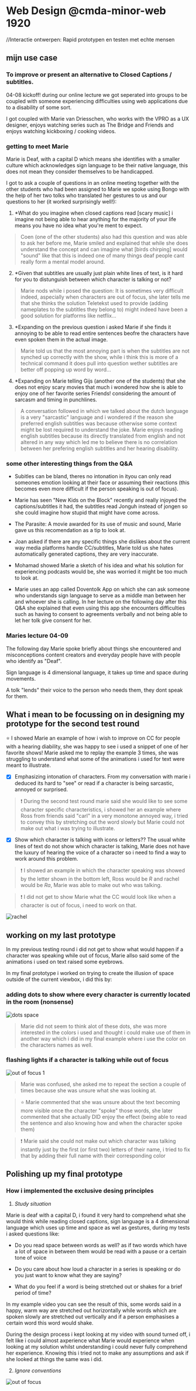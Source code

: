 # Web Design @cmda-minor-web 1920
//Interactie ontwerpen: Rapid prototypen en testen met echte mensen

## mijn use case

### To improve or present an alternative to Closed Captions / subtitles.

04-08 kickoff! during our online lecture we got seperated into groups to be coupled with someone experiencing difficulties using web applications due to a disability of some sort.

I got coupled with Marie van Driesschen, who works with the VPRO as a UX designer, enjoys watching series such as The Bridge and Friends and enjoys watching kickboxing / cooking videos.

### getting to meet Marie

Marie is Deaf, with a capital D which means she identifies with a smaller culture which acknowledges sign language to be their native language, this does not mean they consider themselves to be handicapped.

I got to ask a couple of questions in an online meeting together with the other students who had been assigned to Marie we spoke using Bongo with the help of her two tolks who translated her gestures to us and our questions to her (it worked surprisingly well!):

1. *What do you imagine when closed captions read [scary music] i imagine not being able to hear anything for the majority of your life means you have no idea what you're ment to expect.

> Coen (one of the other students) also had this question and was able to ask her before me, Marie smiled and explained that while she does understand the concept and can imagine what [birds chirping] would "sound" like that this is indeed one of many things deaf people cant really form a mental model around.

2. *Given that subtitles are usually just plain white lines of text, is it hard for you to distunguish between which character is talking or not?

> Marie nods while i posed the question: It is sometimes very difficult indeed, aspecially when characters are out of focus, she later tells me that she thinks the solution Teletekst used to provide (adding nameplates to the subtitles they belong to) might indeed have been a good solution for platforms like netflix...

3. *Expanding on the previous question i asked Marie if she finds it annoying to be able to read entire sentences beofre the characters have even spoken them in the actual image.

> Marie told us that the most annoying part is when the subtitles are not synched up correctly with the show, while i think this is more of a technical command it does pull into question wether subtitles are better off popping up word by word...

4. *Expanding on Marie telling Gijs (another one of the students) that she does not enjoy scary movies that much i wondered how she is able to enjoy one of her favorite series Friends! considering the amount of sarcasm and timing in punchlines.

> A conversation followed in which we talked about the dutch language is a very "sarcastic" language and i wondered if the reason she preferred english subtitles was because otherwise some context might be lost required to understand the joke. Marie enjoys reading english subtitles because its directly translated from english and not altered in any way which led me to believe there is no correlation between her prefering english subtitles and her hearing disability.

### some other interesting things from the Q&A

- Subitles can be bland, theres no intonation in ityou can only read someones emotion looking at their face or assuming their reactions (this becomes even more difficult if the person speaking is out of focus).

- Marie has seen "New Kids on the Block" recently and really injoyed the captions/subtitles it had, the subtitles read Jonguh instead of jongen so she could imagine how stupid that might have come across.

- The Parasite: A movie awarded for its use of music and sound, Marie gave us this recomendation as a tip to look at.

- Joan asked if there are any specific things she dislikes about the current way media platforms handle CC/subtitles, Marie told us she hates automatically generated captions, they are very inaccurate.

- Mohamad showed Marie a sketch of his idea and what his solution for experiencing podcasts would be, she was worried it might be too much to look at.

- Marie uses an app called Doventolk App on which she can ask someone who understands sign language to serve as a middle man between her and whoever she is calling. In her lecture on the following day after this Q&A she explained that even using this app she encounters difficulties such as having to consent to agreements verbally and not being able to let her tolk give consent for her.

### Maries lecture 04-09

The following day Marie spoke briefly about things she encountered and misconceptions content creators and everyday people have with people who identify as "Deaf".

Sign language is 4 dimensional language, it takes up time and space during movements.

A tolk "lends" their voice to the person who needs them, they dont speak for them.

## What i mean to be focussing on in designing my prototype for the second test round

:star: I showed Marie an example of how i wish to improve on CC for people with a hearing diability, she was happy to see i used a snippet of one of her favorite shows! Marie asked me to replay the example 3 times, she was struggling to understand what some of the animations i used for text were meant to illustrate.

- [x] Emphasizing intonation of characters.
From my conversation with marie i deduced its hard to "see" or read if a character is being sarcastic, annoyed or surprised.

> :exclamation: During the second test round marie said she would like to see some character specific characteristics, i showed her an example where Ross from friends said "carl" in a very monotone annoyed way, i tried to convey this by stretching out the word slowly but Marie could not make out what i was trying to illustrate.

- [x] Show which character is talking with icons or letters??
The usual white lines of text do not show which character is talking, Marie does not have the luxury of hearing the voice of a character so i need to find a way to work around this problem.

> :exclamation: I showed an example in which the character speaking was showed by the letter shown in the bottom left, Ross would be *R* and rachel would be *Ra*, Marie was able to make out who was talking.

> :exclamation: I did not get to show Marie what the CC would look like when a character is out of focus, i need to work on that.

![rachel](https://user-images.githubusercontent.com/36195440/79447189-c81d0100-7fdf-11ea-8338-a7269f720f78.png)

## working on my last prototype

In my previous testing round i did not get to show what would happen if a character was speaking while out of focus, Marie allso said some of the animations i used on text raised some eyebrows.

In my final prototype i worked on trying to create the illusion of space outside of the current viewbox, i did this by:

### adding dots to show where every character is currently located in the room (nonsense)

![dots space](https://user-images.githubusercontent.com/36195440/81168400-37f72980-8f97-11ea-833d-f67c21f78681.png)

> Marie did not seem to think alot of these dots, she was more interested in the colors i used and thought i could make use of them in another way which i did in my final example where i use the color on the characters names as well.

### flashing lights if a character is talking while out of focus

![out of focus 1](https://user-images.githubusercontent.com/36195440/81169183-b1dbe280-8f98-11ea-8fdb-0d916834aaa4.png)

> Marie was confused, she asked me to repeat the section a couple of times because she was unsure what she was looking at.

> :star: Marie commented that she was unsure about the text becoming more visible once the character "spoke" those words, she later commented that she actually DID enjoy the effect (being able to read the sentence and also knowing how and when the character spoke them)

> :exclamation: Marie said she could not make out which character was talking instantly just by the first (or first two) letters of their name, i tried to fix that by adding their full name with their corresponding color

## Polishing up my final prototype

### How i implemented the exclusive desing principles 

1. *Study situation*

Marie is deaf with a capital D, i found it very hard to comprehend what she would think while reading closed captions, sign language is a 4 dimensional language which uses up time and space as wel as gestures, during my tests i asked questions like:

- Do you read space between words as well? as if two words which have a lot of space in between them would be read with a pause or a certain tone of voice

- Do you care about how loud a character in a series is speaking or do you just want to know what they are saying?

- What do you feel if a word is being stretched out or shakes for a brief period of time?

In my example video you can see the result of this, some words said in a happy, warm way are stretched out horizontally while words which are spoken slowly are stretched out vertically and if a person emphasises a certain word this word would shake.

During the design process i kept looking at my video with sound turned off, i felt like i could almost axperience what Marie would experience when looking at my solution whilst understanding i could never fully comprehend her experience. Knowing this i tried not to make any assumptions and ask if she looked at things the same was i did.

2. *Ignore conventions*



![out of focus](https://user-images.githubusercontent.com/36195440/81168597-96240c80-8f97-11ea-8434-c20389e65e83.png)
